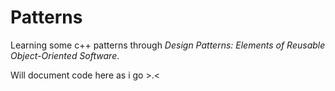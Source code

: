 # Patterns

Learning some c++ patterns through *Design Patterns: Elements of Reusable Object-Oriented Software*.

Will document code here as i go >.<
